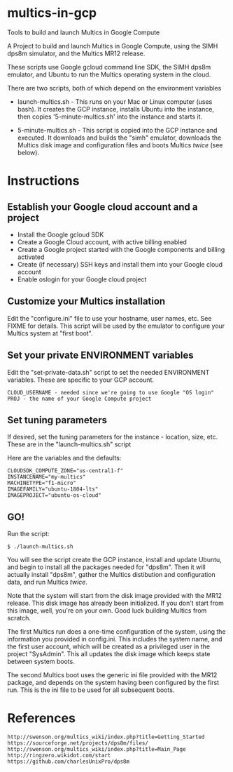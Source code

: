 # multics-in-gcp

Tools to build and launch Multics in Google Compute

A Project to build and launch Multics in Google Compute, using the
SIMH dps8m simulator, and the Multics MR12 release.

These scripts use Google gcloud command line SDK, the SIMH dps8m
emulator, and Ubuntu to run the Multics operating system in the cloud.

There are two scripts, both of which depend on the environment variables

* launch-multics.sh - This runs on your Mac or Linux computer (uses
  bash). It creates the GCP instance, installs Ubuntu into the
  instance, then copies '5-minute-multics.sh' into the instance and
  starts it.

* 5-minute-multics.sh - This script is copied into the GCP instance
  and executed. It downloads and builds the "simh" emulator, downloads
  the Multics disk image and configuration files and boots Multics
  *twice* (see below).

# Instructions

## Establish your Google cloud account and a project
* Install the Google gcloud SDK
* Create a Google Cloud account, with active billing enabled
* Create a Google project started with the Google components and billing activated
* Create (if necessary) SSH keys and install them into your Google cloud account
* Enable oslogin for your Google cloud project

## Customize your Multics installation

Edit the "configure.ini" file to use your hostname, user names,
etc. See FIXME for details. This script will be used by the emulator
to configure your Multics system at "first boot".

## Set your private ENVIRONMENT variables

Edit the "set-private-data.sh" script to set the needed ENVIRONMENT
variables. These are specific to your GCP account.

    CLOUD_USERNAME - needed since we're going to use Google "OS login"
    PROJ - the name of your Google Compute project

## Set tuning parameters

If desired, set the tuning parameters for the instance - location,
size, etc. These are in the "launch-multics.sh" script

Here are the variables and the defaults:

    CLOUDSDK_COMPUTE_ZONE="us-central1-f"
    INSTANCENAME="my-multics"
    MACHINETYPE="f1-micro"
    IMAGEFAMILY="ubuntu-1804-lts"
    IMAGEPROJECT="ubuntu-os-cloud"

## GO!

Run the script:

    $ ./launch-multics.sh

You will see the script create the GCP instance, install and update
Ubuntu, and begin to install all the packages needed for "dps8m". Then
it will actually install "dps8m", gather the Multics distibution and
configuration data, and run Multics *twice*.

Note that the system will start from the disk image provided with the
MR12 release. This disk image has already been initialized. If you
don't start from this image, well, you're on your own. Good luck
building Multics from scratch.

The first Multics run does a one-time configuration of the system,
using the information you provided in config.ini. This includes the
system name, and the first user account, which will be created as a
privileged user in the project "SysAdmin". This all updates the disk
image which keeps state between system boots.

The second Multics boot uses the generic ini file provided with the
MR12 package, and depends on the system having been configured by the
first run. This is the ini file to be used for all subsequent boots.

# References

    http://swenson.org/multics_wiki/index.php?title=Getting_Started
    https://sourceforge.net/projects/dps8m/files/
    http://swenson.org/multics_wiki/index.php?title=Main_Page
    http://ringzero.wikidot.com/start
    https://github.com/charlesUnixPro/dps8m
